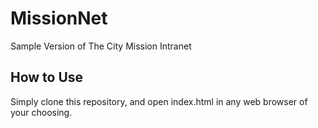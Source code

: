 # MissionNet

Sample Version of The City Mission Intranet

## How to Use

Simply clone this repository, and open index.html in any web browser of your choosing. 

